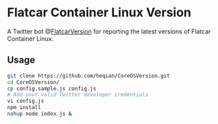 # Flatcar Container Linux Version
A Twitter bot @[FlatcarVersion](https://twitter.com/flatcarversion) for reporting the latest versions of Flatcar Container Linux.

## Usage
```sh
git clone https://github.com/heqian/CoreOSVersion.git
cd CoreOSVersion/
cp config.sample.js config.js
# Add your valid Twitter developer credentials
vi config.js
npm install
nohup node index.js &
```
